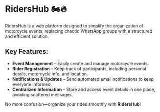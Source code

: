 # RidersHub 🏍️🔥

RidersHub is a web platform designed to simplify the organization of motorcycle events, replacing chaotic WhatsApp groups with a structured and efficient solution.

## Key Features:

- **Event Management** – Easily create and manage motorcycle events.
- **Rider Registration** – Keep track of participants, including personal details, motorcycle info, and location.
- **Notifications & Updates** – Send automated email notifications to keep everyone informed.
- **Centralized Information** – Store and access event details in one place, avoiding scattered messages.

No more confusion—organize your rides smoothly with **RidersHub**!
